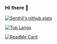 ### Hi there 👋

<!--
**spk2dc/spk2dc** is a ✨ _special_ ✨ repository because its `README.md` (this file) appears on your GitHub profile.

Here are some ideas to get you started:

- 🔭 I’m currently working on ...
- 🌱 I’m currently learning ...
- 👯 I’m looking to collaborate on ...
- 🤔 I’m looking for help with ...
- 💬 Ask me about ...
- 📫 How to reach me: ...
- 😄 Pronouns: ...
- ⚡ Fun fact: ...
-->


[![Senthil's github stats](https://github-readme-stats.vercel.app/api?username=spk2dc&count_private=true&show_icons=true&theme=algolia&include_all_commits=true)](https://github.com/spk2dc/github-readme-stats)

[![Top Langs](https://github-readme-stats.vercel.app/api/top-langs/?username=spk2dc)](https://github.com/spk2dc/github-readme-stats)

[![ReadMe Card](https://github-readme-stats.vercel.app/api/pin/?username=spk2dc&repo=github-readme-stats)](https://github.com/spk2dc/github-readme-stats)
